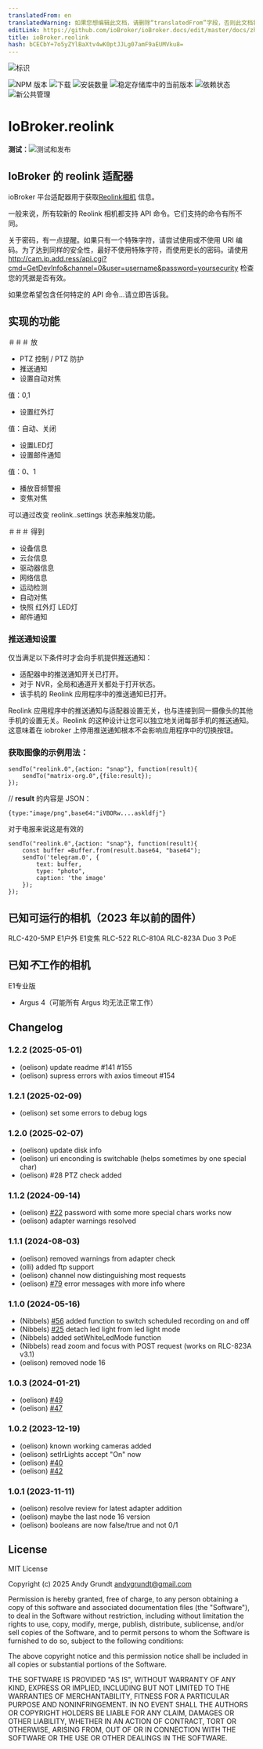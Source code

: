 ```yaml
---
translatedFrom: en
translatedWarning: 如果您想编辑此文档，请删除“translatedFrom”字段，否则此文档将再次自动翻译
editLink: https://github.com/ioBroker/ioBroker.docs/edit/master/docs/zh-cn/adapterref/iobroker.reolink/README.md
title: ioBroker.reolink
hash: bCECbY+7o5yZYlBaXtv4wK0ptJJLg07amF9aEUMVku8=
---
```

![标识](../../../en/adapterref/iobroker.reolink/admin/reolink_logo.png)

![NPM 版本](https://img.shields.io/npm/v/iobroker.reolink.svg)
![下载](https://img.shields.io/npm/dm/iobroker.reolink.svg)
![安装数量](https://iobroker.live/badges/reolink-installed.svg)
![稳定存储库中的当前版本](https://iobroker.live/badges/reolink-stable.svg)
![依赖状态](https://img.shields.io/david/aendue/iobroker.reolink.svg)
![新公共管理](https://nodei.co/npm/iobroker.reolink.png?downloads=true)

# IoBroker.reolink
**测试：**![测试和发布](https://github.com/aendue/ioBroker.reolink/workflows/Test%20and%20Release/badge.svg)

## IoBroker 的 reolink 适配器
ioBroker 平台适配器用于获取[Reolink相机](https://reolink.com/) 信息。

一般来说，所有较新的 Reolink 相机都支持 API 命令。它们支持的命令有所不同。

关于密码，有一点提醒。如果只有一个特殊字符，请尝试使用或不使用 URI 编码。为了达到同样的安全性，最好不使用特殊字符，而使用更长的密码。请使用 http://cam.ip.add.ress/api.cgi?cmd=GetDevInfo&channel=0&user=username&password=yoursecurity 检查您的凭据是否有效。

如果您希望包含任何特定的 API 命令...请立即告诉我。

## 实现的功能
＃＃＃ 放
- PTZ 控制 / PTZ 防护
- 推送通知
- 设置自动对焦

值：0,1

- 设置红外灯

值：自动、关闭

- 设置LED灯
- 设置邮件通知

值：0、1

- 播放音频警报
- 变焦对焦

可以通过改变 reolink.<Instanze>.settings 状态来触发功能。

 ＃＃＃ 得到
- 设备信息
- 云台信息
- 驱动器信息
- 网络信息
- 运动检测
- 自动对焦
- 快照
红外灯
LED灯
- 邮件通知

### 推送通知设置
仅当满足以下条件时才会向手机提供推送通知：

- 适配器中的推送通知开关已打开。
- 对于 NVR，全局和通道开关都处于打开状态。
- 该手机的 Reolink 应用程序中的推送通知已打开。

Reolink 应用程序中的推送通知与适配器设置无关，也与连接到同一摄像头的其他手机的设置无关。Reolink 的这种设计让您可以独立地关闭每部手机的推送通知。这意味着在 iobroker 上停用推送通知根本不会影响应用程序中的切换按钮。

### 获取图像的示例用法：
```
sendTo("reolink.0",{action: "snap"}, function(result){
    sendTo("matrix-org.0",{file:result});
});
```

// **result** 的内容是 JSON：

```
{type:"image/png",base64:"iVBORw....askldfj"}
```

对于电报来说这是有效的

```
sendTo("reolink.0",{action: "snap"}, function(result){
    const buffer =Buffer.from(result.base64, "base64");
    sendTo('telegram.0', {
        text: buffer,
        type: "photo",
        caption: 'the image'
    });
});
```

## 已知可运行的相机（2023 年以前的固件）
RLC-420-5MP
E1户外
E1变焦
RLC-522
RLC-810A
RLC-823A
Duo 3 PoE

## 已知*不*工作的相机
E1专业版
- Argus 4（可能所有 Argus 均无法正常工作）

## Changelog
<!--
    Placeholder for the next version (at the beginning of the line):
    ### **WORK IN PROGRESS**
-->
### 1.2.2 (2025-05-01)
* (oelison) update readme #141 #155
* (oelison) supress errors with axios timeout #154

### 1.2.1 (2025-02-09)
* (oelison) set some errors to debug logs

### 1.2.0 (2025-02-07)
* (oelison) update disk info
* (oelison) uri enconding is switchable (helps sometimes by one special char)
* (oelison) #28 PTZ check added

### 1.1.2 (2024-09-14)
* (oelison) [#22](https://github.com/aendue/ioBroker.reolink/issues/22) password with some more special chars works now
* (oelison) adapter warnings resolved

### 1.1.1 (2024-08-03)
* (oelison) removed warnings from adapter check
* (olli) added ftp support
* (oelison) channel now distinguishing most requests
* (oelison) [#79](https://github.com/aendue/ioBroker.reolink/issues/79) error messages with more info where

### 1.1.0 (2024-05-16)
* (Nibbels) [#56](https://github.com/aendue/ioBroker.reolink/issues/56) added function to switch scheduled recording on and off
* (Nibbels) [#25](https://github.com/aendue/ioBroker.reolink/issues/25) detach led light from led light mode
* (Nibbels) added setWhiteLedMode function
* (Nibbels) read zoom and focus with POST request (works on RLC-823A v3.1)
* (oelison) removed node 16

### 1.0.3 (2024-01-21)
* (oelison) [#49](https://github.com/aendue/ioBroker.reolink/issues/49)
* (oelison) [#47](https://github.com/aendue/ioBroker.reolink/issues/47)

### 1.0.2 (2023-12-19)
* (oelison) known working cameras added
* (oelison) setIrLights accept "On" now
* (oelison) [#40](https://github.com/aendue/ioBroker.reolink/issues/40)
* (oelison) [#42](https://github.com/aendue/ioBroker.reolink/issues/42)

### 1.0.1 (2023-11-11)
* (oelison) resolve review for latest adapter addition
* (oelison) maybe the last node 16 version
* (oelison) booleans are now false/true and not 0/1

## License
MIT License

Copyright (c) 2025 Andy Grundt <andygrundt@gmail.com>

Permission is hereby granted, free of charge, to any person obtaining a copy
of this software and associated documentation files (the "Software"), to deal
in the Software without restriction, including without limitation the rights
to use, copy, modify, merge, publish, distribute, sublicense, and/or sell
copies of the Software, and to permit persons to whom the Software is
furnished to do so, subject to the following conditions:

The above copyright notice and this permission notice shall be included in all
copies or substantial portions of the Software.

THE SOFTWARE IS PROVIDED "AS IS", WITHOUT WARRANTY OF ANY KIND, EXPRESS OR
IMPLIED, INCLUDING BUT NOT LIMITED TO THE WARRANTIES OF MERCHANTABILITY,
FITNESS FOR A PARTICULAR PURPOSE AND NONINFRINGEMENT. IN NO EVENT SHALL THE
AUTHORS OR COPYRIGHT HOLDERS BE LIABLE FOR ANY CLAIM, DAMAGES OR OTHER
LIABILITY, WHETHER IN AN ACTION OF CONTRACT, TORT OR OTHERWISE, ARISING FROM,
OUT OF OR IN CONNECTION WITH THE SOFTWARE OR THE USE OR OTHER DEALINGS IN THE
SOFTWARE.